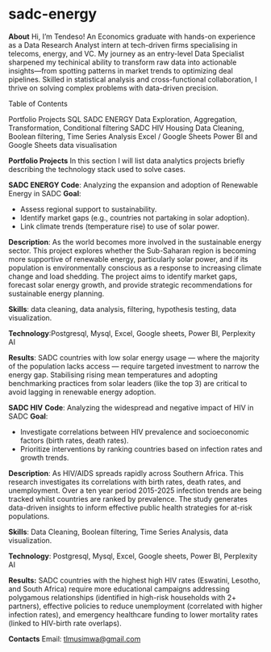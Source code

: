 # sadc-energy
**About**
Hi, I’m Tendeso! An Economics graduate with hands-on experience as a Data Research Analyst intern at tech-driven firms specialising in telecoms, energy, and VC. My journey as an entry-level Data Specialist sharpened my techinical ability to 
transform raw data into actionable insights—from spotting patterns in market trends to optimizing deal pipelines. Skilled in statistical analysis and cross-functional collaboration, I thrive on solving complex problems with data-driven
precision.

Table of Contents

Portfolio Projects
SQL
  SADC ENERGY Data Exploration, Aggregation, Transformation,  Conditional filtering 
  SADC HIV Housing Data Cleaning, Boolean filtering, Time Series Analysis
Excel / Google Sheets
Power BI and Google Sheets data visualisation


**Portfolio Projects**
  In this section I will list data analytics projects briefly describing the technology stack used to     solve cases.

**SADC ENERGY**
**Code**: Analyzing the expansion and adoption of Renewable Energy in SADC
**Goal**: 
- Assess regional support to sustainability.
- Identify market gaps (e.g., countries not partaking in solar adoption).
- Link climate trends (temperature rise) to use of solar power.

**Description**: As the world becomes more involved in the sustainable energy sector. This project explores whether the Sub-Saharan region is becoming more supportive of renewable energy, particularly solar power, and if its population is environmentally conscious as a response to increasing climate change and load shedding. The project aims to identify market gaps, forecast solar energy growth, and provide strategic recommendations for sustainable energy planning.

**Skills**: data cleaning, data analysis, filtering, hypothesis testing, data visualization.

**Technology**:Postgresql, Mysql, Excel, Google sheets, Power BI, Perplexity AI

**Results**: SADC countries with low solar energy usage — where the majority of the population lacks access — require targeted investment to narrow the energy gap. Stabilising rising mean temperatures and adopting benchmarking practices from solar leaders (like the top 3) are critical to avoid lagging in renewable energy adoption.

**SADC HIV**
**Code**:   Analyzing the widespread and negative impact of HIV in SADC
**Goal**:   
  - Investigate correlations between HIV prevalence and socioeconomic factors (birth rates, death rates).
  - Prioritize interventions by ranking countries based on infection rates and growth trends.

**Description**: As HIV/AIDS spreads rapidly across Southern Africa. This research investigates its correlations with birth rates, death rates, and unemployment. Over a ten year period 2015-2025  infection trends are being tracked whilst countries are ranked by prevalence. The study generates data-driven insights to inform effective public health strategies for at-risk populations. 


**Skills**: Data Cleaning, Boolean filtering, Time Series Analysis, data visualization.

**Technology**: Postgresql, Mysql, Excel, Google sheets, Power BI, Perplexity AI

**Results:** SADC countries with the highest high HIV rates (Eswatini, Lesotho, and South Africa) require more educational campaigns addressing polygamous relationships (identified in high-risk households with 2+ partners), effective policies to reduce unemployment (correlated with higher infection rates), and emergency healthcare funding to lower mortality rates (linked to HIV-birth rate overlaps).

**Contacts**
  Email: tlmusimwa@gmail.com
